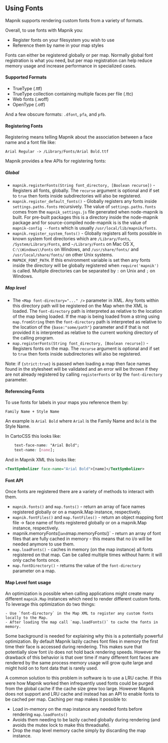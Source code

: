 ## Using Fonts

Mapnik supports rendering custom fonts from a variety of formats.

Overall, to use fonts with Mapnik you:

 - Register fonts on your filesystem you wish to use
 - Reference them by name in your map styles

Fonts can either be registered globally or per map. Normally global font registration is what you need, but per map registration can help reduce memory usage and increase performance in specialized cases.

#### Supported Formats

 - TrueType (.ttf)
 - TrueType collection containing multiple faces per file (.ttc)
 - Web fonts (.woff)
 - OpenType (.otf)

And a few obscure formats: `.dfont`, `pfa`, and `pfb`.

#### Registering Fonts

Registering means telling Mapnik about the association between a face name and a font file like:

    Arial Regular -> /Library/Fonts/Arial Bold.ttf

Mapnik provides a few APIs for registering fonts:

##### Global

 - `mapnik.registerFonts(String font_directory, [Boolean recurse])` - Registers all fonts, globally. The `recurse` argument is optional and if set to `true` then fonts inside subdirectories will also be registered.
 - `mapnik.register_default_fonts()` -  Globally registers any fonts inside `settings.paths.fonts` recursively. The value of `settings.paths.fonts` comes from the `mapnik_settings.js` file generated when node-mapnik is built. For pre-built packages this is a directory inside the node-mapnik package and for source-compiled node-mapnik is is the value of `mapnik-config --fonts` which is usually `/usr/local/lib/mapnik/fonts`.
 - `mapnik.register_system_fonts()` - Globally registers all fonts possible in known system font directories which are `/Library/Fonts`, `/System/Library/Fonts`, and `~/Library/Fonts` on Mac OS X, `C:\\Windows\\Fonts` on Windows, and `/usr/share/fonts/` and `/usr/local/share/fonts/` on other Unix systems.
 - `MAPNIK_FONT_PATH`. If this environment variable is set then any fonts inside the directory will be globally registered when `require('mapnik')` is called. Multiple directories can be separated by `:` on Unix and `;` on Windows.

##### Map level

 - The `<Map font-directory="..." />` parameter in XML. Any fonts within this directory path will be registered on the Map when the XML is loaded. The `font-directory` path is interpreted as relative to the location of the map being loaded. If the map is being loaded from a string using `map.fromString` then the `font-directory` path is interpreted as relative to the location of the `{base:"some/path"}` parameter and if that is not provided it is interpreted as relative to the current working directory of the calling program.
 - `map.registerFonts(String font_directory, [Boolean recurse])` - Registers fonts on the map. The `recurse` argument is optional and if set to `true` then fonts inside subdirectories will also be registered.

Note: if `{strict:true}` is passed when loading a map then face names found in the stylesheet will be validated and an error will be thrown if they are not already registered by calling `registerFonts` or by the `font-directory` parameter.

#### Referencing Fonts

To use fonts for labels in your maps you reference them by:

    Family Name + Style Name

An example is `Arial Bold` where `Arial` is the Family Name and `Bold` is the Style Name.

In CartoCSS this looks like:

```css
    text-face-name: "Arial Bold";
    text-name: [name];
```

And in Mapnik XML this looks like:

```xml
<TextSymbolizer face-name="Arial Bold">[name]</TextSymbolizer>
```

#### Font API

Once fonts are registered there are a variety of methods to interact with them.

- `mapnik.fonts()` and `map.fonts()` - return an array of face names registered globally or on a mapnik.Map instance, respectively.
- `mapnik.fontFiles()` and `map.fontFiles()` - return an object mapping font file -> face name of fonts registered globally or on a mapnik.Map instance, respectively.
- mapnik.memoryFonts()` and `map.memoryFonts()` - return an array of font files that are fully cached in memory - this means that no i/o will be needed anymore to use them.
- `map.loadFonts()` - caches in memory (on the map instance) all fonts registered on that map. Can be called multiple times without harm: it will only cache fonts once.
- `map.fontDirectory()` - returns the value of the `font-directory` parameter on a map.

#### Map Level font usage

An optimization is possible when calling applications might create many different `mapnik.Map` instances which need to render different custom fonts. To leverage this optimization do two things:

    - Use `font-directory` in the Map XML to register any custom fonts locally to the Map.
    - After loading the map call `map.loadFonts()` to cache the fonts in memory.

Some background is needed for explaining why this is a potentially powerful optimization. By default Mapnik lazily caches font files in memory the first time their face is accessed during rendering. This makes sure that potentially slow font i/o does not hold back rendering speeds. However the drawback of this behavior is that over time if many different font faces are rendered by the same process memory usage will grow quite large and might hold on to font data that is rarely used.

A common solution to this problem in software is to use a LRU cache. If this were how Mapnik worked then  infrequently used fonts could be purged from the global cache if the cache size grew too large. However Mapnik does not support and LRU cache and instead has an API to enable fonts to be cached per map. Caching per map makes it possible to:

  - Load in-memory on the map instance any needed fonts before rendering `map.loadFonts()`
  - Avoids them needing to be lazily cached globally during rendering (and avoids the mutex lock to make this threadsafe).
  - Drop the map level memory cache simply by discarding the map instance.


